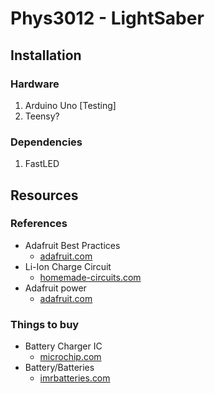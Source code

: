 # Phys3012 - LightSaber
## Installation
### Hardware
1) Arduino Uno [Testing]
2) Teensy?
### Dependencies
1) FastLED
## Resources
### References
- Adafruit Best Practices
   * [adafruit.com](https://learn.adafruit.com/adafruit-neopixel-uberguide/best-practices "Best Practices")
- Li-Ion Charge Circuit
    * [homemade-circuits.com](https://www.homemade-circuits.com/li-ion-battery-charger-circuit-using-ic/)
- Adafruit power
    * [adafruit.com](https://learn.adafruit.com/adafruit-neopixel-uberguide/powering-neopixels)

### Things to buy
- Battery Charger IC
  * [microchip.com](https://www.microchip.com/en-us/products/power-management/battery-charger-ics)
- Battery/Batteries
  * [imrbatteries.com](https://www.imrbatteries.com/samsung-50e-21700-5000mah-9-8a-battery/)

